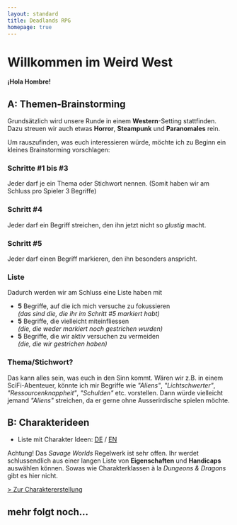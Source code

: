 ```yaml
---
layout: standard
title: Deadlands RPG
homepage: true
---
```


# Willkommen im Weird West

**¡Hola Hombre!**

## <span class="custom-number">A:</span> Themen-Brainstorming

Grundsätzlich wird unsere Runde in einem **Western**-Setting stattfinden. Dazu streuen wir auch etwas **Horror**, **Steampunk** und **Paranomales** rein.

Um rauszufinden, was euch interessieren würde, möchte ich zu Beginn ein kleines Brainstorming vorschlagen:

### Schritte #1 bis #3
Jeder darf je ein Thema oder Stichwort nennen. (Somit haben wir am Schluss pro Spieler 3 Begriffe)

### Schritt #4
Jeder darf ein Begriff streichen, den ihn jetzt nicht so _glustig_ macht.

### Schritt #5
Jeder darf einen Begriff markieren, den ihn besonders anspricht.

### Liste
Dadurch werden wir am Schluss eine Liste haben mit

* **5** Begriffe, auf die ich mich versuche zu fokussieren\
_(das sind die, die ihr im Schritt #5 markiert habt)_
* **5** Begriffe, die vielleicht miteinfliessen\
_(die, die weder markiert noch gestrichen wurden)_
* **5** Begriffe, die wir aktiv versuchen zu vermeiden\
_(die, die wir gestrichen haben)_

### Thema/Stichwort?
Das kann alles sein, was euch in den Sinn kommt. Wären wir z.B. in einem SciFi-Abenteuer, könnte ich mir Begriffe wie _"Aliens"_, _"Lichtschwerter"_, _"Ressourcenknappheit"_, _"Schulden"_ etc. vorstellen. Dann würde vielleicht jemand _"Aliens"_ streichen, da er gerne ohne Ausserirdische spielen möchte.

## <span class="custom-number">B:</span> Charakterideen

* Liste mit Charakter Ideen: [DE](/char-ideas/de) / [EN](/char-ideas/en)

Achtung! Das _Savage Worlds_ Regelwerk ist sehr offen. Ihr werdet schlussendlich aus einer langen Liste von **Eigenschaften** und **Handicaps** auswählen können. Sowas wie Charakterklassen à la _Dungeons & Dragons_ gibt es hier nicht.

[> Zur Charaktererstellung](/hombre)

## <span class="custom-number">mehr folgt noch...</span>
